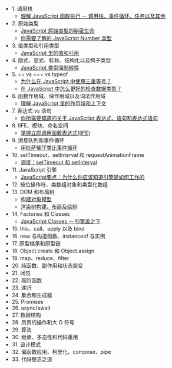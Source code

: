 <!--
 * @Author: Hom Yan
 * @Date: 2019-03-15 15:05:41
 * @LastEditors: Hom Yan
 * @LastEditTime: 2019-06-19 17:06:04
 -->

- 1.&nbsp;调用栈
  - [理解 JavaScript 函数执行 -- 调用栈、事件循环、任务以及其他](/1-call-stack/understanding-javascript-function-executions.md)
- 2.&nbsp;原始类型
  - [JavaScript 原始类型的秘密生命](/2-primitive-types/the-secrect-life-of-javascript-primitives.md)
  - [你需要了解的 JavaScript Number 类型](/2-primitive-types/what-you-need-to-know-about-javascript-number-type.md)
- 3.&nbsp;值类型和引用类型
  - [JavaScript 里的值和引用](/3-value-types-and-reference-types/explaining-value-vs-reference.md)
- 4.&nbsp;隐式、显式、标称、结构化以及鸭子类型
  - [JavaScript 类型强制转换](/4-type-coercion/javascript-type-coercion-explained.md)
- 5.&nbsp;== vs === vs typeof
  - [为什么在 JavaScript 中使用三重等号？](/5-==vs===vs-typeof/why-use-the-triple-equals-in-javascript.md)
  - [在 JavaScript 中怎么更好的检查数据类型？](/5-==vs===vs-typeof/how-to-better-check-data-types-in-javscript.md)
- 6.&nbsp;函数作用域、块作用域以及词法作用域
  - [理解 JavaScript 里的作用域和上下文](/6-function-block-lexical-scope/understanding-scope-and-context-in-javascript.md)
- 7.&nbsp;表达式 vs 语句
  - [你所需要知道的关于 JavaScript 表达式、语句和表达式语句](/7-expression-vs-statement/expressions-statements-and-expression-statements.md)
- 8.&nbsp;IIFE、模块、命名空间
  - [掌握立即调用函数表达式(IIFE)](/8-IIFE-modules-namespaces/mastering-IIFE.md)
- 9.&nbsp;消息队列和事件循环
  - [用批萨餐厅类比事件循环](/9-message-queue-and-event-loop/visualising-event-loop-with-pizza-resturant.md)
- 10.&nbsp;setTimeout、setInterval 和 requestAnimationFrame
  - [调度：setTimeout 和 setInterval](/10-settimeout-setinterval-and-requestanimationframe/settimeout-and-setinterval.md)
- 11.&nbsp;JavaScript 引擎
  - [JavaScript要点：为什么你应该知道引擎是如何工作的](/11-javascript-engine/javascript-essentials-why-you-should-know-how-the-engine-works.md)
- 12.&nbsp;按位操作符、类数组对象和类型化数组
- 13.&nbsp;DOM 和布局树
  - [构建对象模型](https://developers.google.com/web/fundamentals/performance/critical-rendering-path/constructing-the-object-model)
  - [渲染树构建、布局及绘制](https://developers.google.com/web/fundamentals/performance/critical-rendering-path/render-tree-construction)
- 14.&nbsp;Factories 和 Classes
  - [JavaScript Classes -- 引擎盖之下](/14-factories-classes/javascript-classes-under-the-hood.md)
- 15.&nbsp;this、call、apply 以及 bind
- 16.&nbsp;new 与构造函数、instanceof 与实例
- 17.&nbsp;原型继承和原型链
- 18.&nbsp;Object.create 和 Object.assign
- 19.&nbsp;map、reduce、filter
- 20.&nbsp;纯函数、副作用和状态突变
- 21.&nbsp;闭包
- 22.&nbsp;高阶函数
- 23.&nbsp;递归
- 24.&nbsp;集合和生成器
- 25.&nbsp;Promises
- 26.&nbsp;async/await
- 27.&nbsp;数据结构
- 28.&nbsp;昂贵的操作和大 O 符号
- 29.&nbsp;算法
- 30.&nbsp;继承、多态性和代码重用
- 31.&nbsp;设计模式
- 32.&nbsp;偏函数应用、柯里化、compose、pipe
- 33.&nbsp;代码整洁之道
